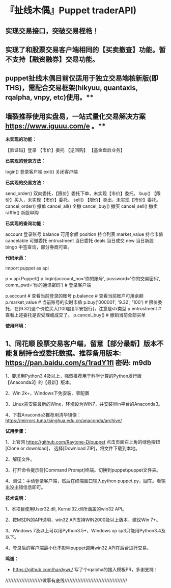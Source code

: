 『扯线木偶』Puppet traderAPI)
==

实现交易接口，突破交易桎梏！
--
实现了和股票交易客户端相同的【买卖撤查】功能。暂不支持【融资融券】交易功能。
--

puppet扯线木偶目前仅适用于独立交易端核新版(即THS)，需配合交易框架(hikyuu, quantaxis, rqalpha, vnpy, etc)使用。**
-
墙裂推荐使用实盘易，一站式量化交易解决方案 https://www.iguuu.com/e 。**
-

**未实现的功能：**

【验证码】登录
【市价】委托
【逆回购】
【基金盘后业务】

**已实现的登录方法：**

login()         登录客户端
exit()          关闭客户端

**已实现的交易方法：**

send_order()    双向委托，【限价】委托下单，未实现【市价】委托。
buy()           【限价】买入，未实现【市价】委托。
sell()          【限价】卖出，未实现【市价】委托。
cancel_order()  撤单
cancel_all()    全撤
cancel_buy()    撤买
cancel_sell()   撤卖
raffle()        新股申购

**已实现的查询功能：**

account         登录账号
balance         可用余额
position        持仓列表
market_value    持仓市值
cancelable      可撤委托
entrustment     当日委托
deals           当日成交
new             当日新股
bingo           中签查询，部分券商可查。


**代码示范：**

import puppet as api

p = api.Puppet()
p.login(account_no='你的账号', password='你的交易密码', comm_pwd='你的通讯密码') # 登录客户端

p.account                       # 查看当前登录的账号
p.balance                       # 查看当前账户可用余额
p.market_value                  # 当前账号的实时市值
p.buy('000001', '9.32', '100')  # 限价委托，在[9.32]这个价位买入[100股][平安银行]，注意是str类型
p.entrustment                   # 查看上述委托是否受理或成交了。
p.cancel_buy()                  # 撤销当前全部买单


**使用环境：**

1、同花顺 股票交易客户端，留意【部分最新】版本不能复制持仓或委托数据。推荐备用版本: https://pan.baidu.com/s/1radY1fI 密码: m9db
--

1、要求用Python3.4及以上，强烈推荐用于科学计算的Python发行版【Anaconda3】的【最新】版本。

2、Win 2k+，Windows下免安装、零配置

3、Linux需安装最新的Wine，环境设为WIN7，并安装Win平台的Anaconda3。

4、下载Anaconda3推荐用清华镜像：https://mirrors.tuna.tsinghua.edu.cn/anaconda/archive/


**试用步骤：**

1、上官网 https://github.com/Raytone-D/puppet 点击页面右上角的绿色按钮[Clone or download]，
    选择[Download ZIP]，将文件下载到本地。

2、解压文件。

3、打开命令提示符[Command Prompt]终端。切换到puppet\puppet文件夹。

4、测试：手动登录客户端，然后在终端窗口输入python puppet.py，回车。看输出没出错信息即可。


**技术说明：**

1、本项目使用User32.dll, Kernel32.dll所涵盖的win32 API。

2、按MSDN的API说明，win32 API支持WIN2000及以上版本，建议Win 7+。

3、Windows 7及以上可以用Python3.5+，Windows xp sp3只能用Python3.4及以下。

4、登录后的客户端最小化不影响puppet调用win32 API在后台进行交易。

**鸣谢：**

* https://github.com/hardywu/ 写了个rqalpha的接入模板PR，多谢支持！

///////////////////////做事有底线///////////////////////////////////////